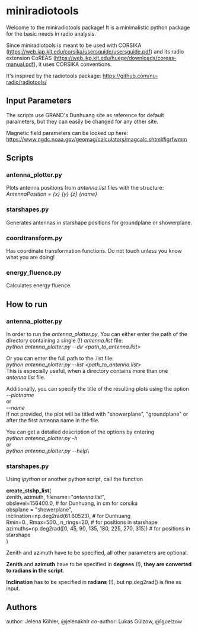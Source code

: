# miniradiotools
 
Welcome to the miniradiotools package! It is a minimalistic python package for the basic needs in radio analysis.

Since miniradiotools is meant to be used with CORSIKA (https://web.iap.kit.edu/corsika/usersguide/usersguide.pdf) and its radio extension CoREAS (https://web.ikp.kit.edu/huege/downloads/coreas-manual.pdf), it uses CORSIKA conventions.

It's inspired by the radiotools package: https://github.com/nu-radio/radiotools/


## Input Parameters

The scripts use GRAND's Dunhuang site as reference for default parameters, but they can easily be changed for any other site.

Magnetic field parameters can be looked up here: https://www.ngdc.noaa.gov/geomag/calculators/magcalc.shtml#igrfwmm

## Scripts
### antenna_plotter.py
Plots antenna positions from *antenna.list* files with the structure:\
*AntennaPosition = {x} {y} {z} {name}*

### starshapes.py
Generates antennas in starshape positions for groundplane or showerplane.

### coordtransform.py
Has coordinate transformation functions. Do not touch unless you know what you are doing!

### energy_fluence.py
Calculates energy fluence.

## How to run
### antenna_plotter.py
In order to run the *antenna_plotter.py*,
You can either enter the path of the directory containing a single (!) *antenna.list* file:\
*python antenna_plotter.py --dir <path_to_antenna.list>*

Or you can enter the full path to the .list file:\
*python antenna_plotter.py --list <path_to_antenna.list>*\
This is especially useful, when a directory contains more than one *antenna.list* file.

Additionally, you can specify the title of the resulting plots using the option\
*--plotname*\
or\
*--name*\
If not provided, the plot will be titled with "showerplane", "groundplane" or after the first antenna name in the file.


You can get a detailed description of the options by entering\
*python antenna_plotter.py -h*\
or\
*python antenna_plotter.py --help*\


### starshapes.py
Using *ipython* or another python script, call the function

**create_stshp_list**(\
    zenith, azimuth, filename="*antenna.list*", \
    obslevel=156400.0, # for Dunhuang, in cm for corsika\
    obsplane = "showerplane",\
    inclination=np.deg2rad(61.60523), # for Dunhuang\
    Rmin=0., Rmax=500., n_rings=20, # for positions in starshape\
    azimuths=np.deg2rad([0, 45, 90, 135, 180, 225, 270, 315]) # for positions in starshape\
    )

Zenith and azimuth have to be specified, all other parameters are optional.

**Zenith** and **azimuth** have to be specified in **degrees** (!), **they are converted to radians in the script**.

**Inclination** has to be specified in **radians** (!), but np.deg2rad(<degrees>) is fine as input.

## Authors
author: Jelena Köhler, @jelenakhlr
co-author: Lukas Gülzow, @lguelzow
